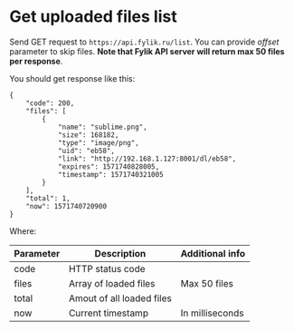 # Get uploaded files list

Send GET request to `https://api.fylik.ru/list`. You can provide _offset_ parameter to skip files. __Note that Fylik API server will return max 50 files per response__.

You should get response like this:

	{
	    "code": 200,
	    "files": [
	        {
	            "name": "sublime.png",
	            "size": 168182,
	            "type": "image/png",
	            "uid": "eb58",
	            "link": "http://192.168.1.127:8001/dl/eb58",
	            "expires": 1571740828005,
	            "timestamp": 1571740321005
	        }
	    ],
	    "total": 1,
	    "now": 1571740720900
	}

Where:

| Parameter | Description | Additional info |
|-----------|---------------------------|-----------------|
| code | HTTP status code |  |
| files | Array of loaded files | Max 50 files |
| total | Amout of all loaded files |  |
| now | Current timestamp | In milliseconds |
